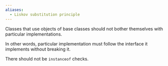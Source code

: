 ```yaml
---
aliases:
  - Liskov substitution principle
---
```

Classes that use objects of base classes should not bother themselves with particular implementations. 

In other words, particular implementation must follow the interface it implements without breaking it.

There should not be `instanceof` checks.